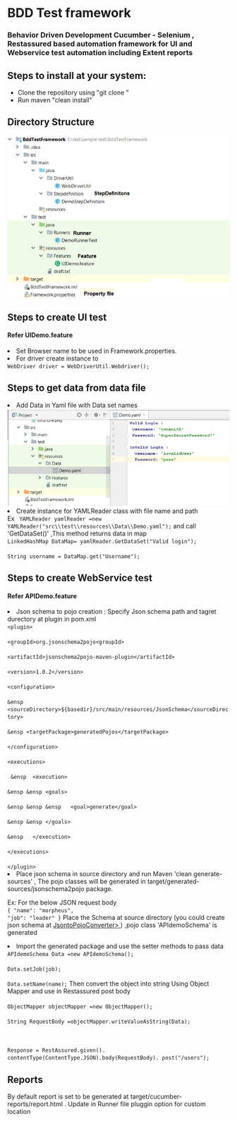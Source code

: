  <h1>BDD Test framework</h1>
<h3>Behavior Driven Development Cucumber - Selenium , Restassured based automation framework for UI and Webservice test automation including Extent reports</h3>

<h2>Steps to install at your system:</h2>
	<ul>
	<li>Clone the repository using "git clone <repository url>"</li>
	<li>Run maven "clean install"</li>
	</ul>

<h2>Directory Structure</h2>
<img src="imgs/structure.png" title = "directory structure"/>

<h2>Steps to create UI test</h2>
<h4>Refer UIDemo.feature </h4>
 <li>Set Browser name to be used in Framework.properties.</li> 
 <li>For driver create instance to </li>
<code>WebDriver driver = WebDriverUtil.Webdriver();</code> 

<h2>Steps to get data from data file</h2>
<li>Add Data in Yaml file with Data set names</li>
 <img src="imgs/Yamldata.jpg" title="Yaml data"</img>

<li>Create instance for YAMLReader class with file name and path</li>
Ex
<code> YAMLReader yamlReader =new YAMLReader("src\\test\\resources\\Data\\Demo.yaml");</code> 
  and call 'GetDataSet(<Dataset Name>)' ,This method returns data in map
<br><code>LinkedHashMap DataMap= yamlReader.GetDataSet("Valid login");</code>
    <br><code>  <br>String username = DataMap.get("Username");</code> 


<h2>Steps to create WebService test</h2>
<h4>Refer APIDemo.feature</h4>
<li>Json schema to pojo creation : Specify Json schema path and tagret durectory at plugin in pom.xml</li>
<code>&lt;plugin&gt;
           <br>&lt;groupId&gt;org.jsonschema2pojo&lt;groupId&gt;
          <br>&lt;artifactId&gt;jsonschema2pojo-maven-plugin&lt;/artifactId&gt;
           <br>&lt;version&gt;1.0.2&lt;/version&gt;
          <br>&lt;configuration&gt;
              <br>&ensp &lt;sourceDirectory&gt;${basedir}/src/main/resources/JsonSchema&lt;/sourceDirectory&gt;
             <br>&ensp &lt;targetPackage&gt;generatedPojos&lt;/targetPackage&gt;
          <br>&lt;/configuration&gt;
            <br>&lt;executions&gt;
              <br> &ensp  &lt;execution&gt;
                  <br>&ensp &ensp &lt;goals&gt;
                     <br>&ensp &ensp &ensp   &lt;goal&gt;generate&lt;/goal&gt;
                   <br>&ensp &ensp &lt;/goals&gt;
             <br>&ensp   &lt;/execution&gt;
          <br>&lt;/executions&gt;
      <br>&lt;/plugin&gt;</code>

<li>Place json schema in source directory and run Maven 'clean generate-sources' , The pojo classes will be generated in target/generated-sources/jsonschema2pojo package.</li>

Ex:
For the below JSON request body
<code><br>{
    "name": "morpheus",
    "job": "leader"
}</code>
Place the Schema at source directory (you could create json schema at <a href="https://www.liquid-technologies.com/online-json-to-schema-converter" >JsontoPojoConverter> </a>) ,pojo class 'APIdemoSchema' is generated 

<li>Import the generated package and use the setter methods to pass data</li>
  <code>APIdemoSchema Data =new APIdemoSchema();
        <br>Data.setJob(job);
        <br>Data.setName(name);</code>
	Then convert the object into string Using Object Mapper and use in Restassured post body
<code>
 <br>ObjectMapper objectMapper =new ObjectMapper();
  <br>String RequestBody =objectMapper.writeValueAsString(Data);

<br>Response =
                RestAssured.given().
                        contentType(ContentType.JSON).body(RequestBody).
                                        post("/users");
</code>

<h2>Reports</h2>
By default report is set to be generated at target/cucumber-reports/report.html . Update in Runner file pluggin option for custom location